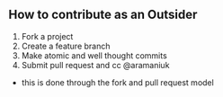 ## How to contribute as an Outsider
1. Fork a project
2. Create a feature branch
3. Make atomic and well thought commits
4. Submit pull request and cc @aramaniuk
  - this is done through the fork and pull request model
